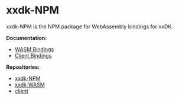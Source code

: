 # xxdk-NPM

xxdk-NPM is the NPM package for WebAssembly bindings for xxDK.

**Documentation:**
* [WASM Bindings](https://pkg.go.dev/gitlab.com/elixxir/xxdk-wasm/wasm)
* [Client Bindings](https://pkg.go.dev/gitlab.com/elixxir/client/bindings)

**Repositories:**
* [xxdk-NPM](https://git.xx.network/elixxir/xxdk-npm)
* [xxdk-WASM](https://git.xx.network/elixxir/xxdk-wasm)
* [client](https://git.xx.network/elixxir/client)